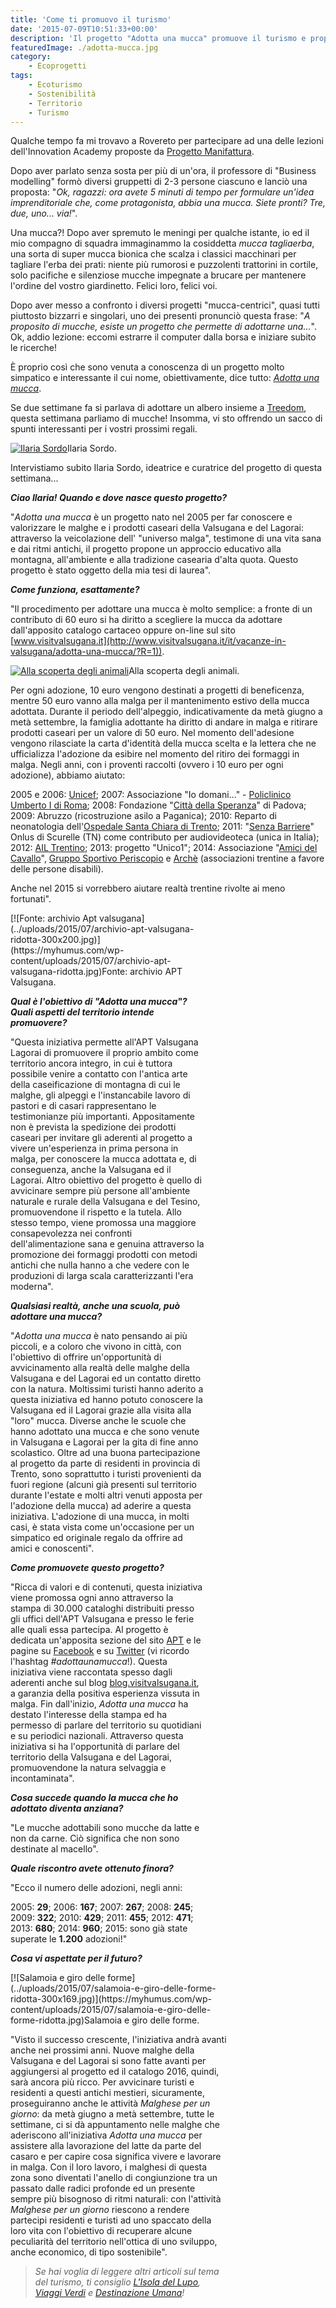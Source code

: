 ```yaml
---
title: 'Come ti promuovo il turismo'
date: '2015-07-09T10:51:33+00:00'
description: 'Il progetto "Adotta una mucca" promuove il turismo e propone un approccio educativo alla montagna, all''ambiente e alla tradizione casearia d''alta quota.'
featuredImage: ./adotta-mucca.jpg
category:
    - Ecoprogetti
tags:
    - Ecoturismo
    - Sostenibilità
    - Territorio
    - Turismo
---
```


Qualche tempo fa mi trovavo a Rovereto per partecipare ad una delle lezioni dell'Innovation Academy proposte da [Progetto Manifattura](http://www.progettomanifattura.it).

Dopo aver parlato senza sosta per più di un'ora, il professore di "Business modelling" formò diversi gruppetti di 2-3 persone ciascuno e lanciò una proposta: "*Ok, ragazzi: ora avete 5 minuti di tempo per formulare un'idea imprenditoriale che, come protagonista, abbia una mucca. Siete pronti? Tre, due, uno... via!*".

Una mucca?! Dopo aver spremuto le meningi per qualche istante, io ed il mio compagno di squadra immaginammo la cosiddetta *mucca tagliaerba*, una sorta di super mucca bionica che scalza i classici macchinari per tagliare l'erba dei prati: niente più rumorosi e puzzolenti trattorini in cortile, solo pacifiche e silenziose mucche impegnate a brucare per mantenere l'ordine del vostro giardinetto. Felici loro, felici voi.

Dopo aver messo a confronto i diversi progetti "mucca-centrici", quasi tutti piuttosto bizzarri e singolari, uno dei presenti pronunciò questa frase: "*A proposito di mucche, esiste un progetto che permette di adottarne una...*".
Ok, addio lezione: eccomi estrarre il computer dalla borsa e iniziare subito le ricerche!

È proprio così che sono venuta a conoscenza di un progetto molto simpatico e interessante il cui nome, obiettivamente, dice tutto: [*Adotta una mucca*](http://www.visitvalsugana.it/it/vacanze-in-valsugana/adotta-una-mucca/).

Se due settimane fa si parlava di adottare un albero insieme a [Treedom](http://www.treedom.net/it/tropicalpizza), questa settimana parliamo di mucche! Insomma, vi sto offrendo un sacco di spunti interessanti per i vostri prossimi regali.

[![Ilaria Sordo](../uploads/2015/07/ilaria-sordo-foto-300x300.jpg)](https://myhumus.com/wp-content/uploads/2015/07/ilaria-sordo-foto.jpg)Ilaria Sordo.

Intervistiamo subito Ilaria Sordo, ideatrice e curatrice del progetto di questa settimana...

***Ciao Ilaria! Quando e dove nasce questo progetto?***

"*Adotta una mucca* è un progetto nato nel 2005 per far conoscere e valorizzare le malghe e i prodotti caseari della Valsugana e del Lagorai: attraverso la veicolazione dell' "universo malga", testimone di una vita sana e dai ritmi antichi, il progetto propone un approccio educativo alla montagna, all'ambiente e alla tradizione casearia d'alta quota.
Questo progetto è stato oggetto della mia tesi di laurea".

***Come funziona, esattamente?***

"Il procedimento per adottare una mucca è molto semplice: a fronte di un contributo di 60 euro si ha diritto a scegliere la mucca da adottare dall'apposito catalogo cartaceo oppure on-line sul sito [www.visitvalsugana.it](http://www.visitvalsugana.it/it/vacanze-in-valsugana/adotta-una-mucca/?R=1)).

[![Alla scoperta degli animali](../uploads/2015/07/unnamed-2-300x200.jpg)](https://myhumus.com/wp-content/uploads/2015/07/unnamed-2.jpg)Alla scoperta degli animali.

Per ogni adozione, 10 euro vengono destinati a progetti di beneficenza, mentre 50 euro vanno alla malga per il mantenimento estivo della mucca adottata.
Durante il periodo dell'alpeggio, indicativamente da metà giugno a metà settembre, la famiglia adottante ha diritto di andare in malga e ritirare prodotti caseari per un valore di 50 euro.
Nel momento dell'adesione vengono rilasciate la carta d'identità della mucca scelta e la lettera che ne ufficializza l'adozione da esibire nel momento del ritiro dei formaggi in malga.
Negli anni, con i proventi raccolti (ovvero i 10 euro per ogni adozione), abbiamo aiutato:

2005 e 2006: [Unicef](http://www.unicef.it);
2007: Associazione "Io domani..." - [Policlinico Umberto I di Roma](http://www.policlinicoumberto1.it);
2008: Fondazione "[Città della Speranza](http://cittadellasperanza.org)" di Padova;
2009: Abruzzo (ricostruzione asilo a Paganica);
2010: Reparto di neonatologia dell'[Ospedale Santa Chiara di Trento](https://www.apss.tn.it);
2011: "[Senza Barriere](http://www.senzabarriere.org)" Onlus di Scurelle (TN) come contributo per audiovideoteca (unica in Italia);
2012: [AIL Trentino](http://www.ailtrentino.it);
2013: progetto "Unico1";
2014: Associazione "[Amici del Cavallo](http://amicidelcavallo.eu/index.php?pag=associazione)", [Gruppo Sportivo Periscopio](http://www.gsperiscopio.it) e [Archè](http://www.arche-tn.it/home/) (associazioni trentine a favore delle persone disabili).

Anche nel 2015 si vorrebbero aiutare realtà trentine rivolte ai meno fortunati".

<div class="wp-caption alignright" id="attachment_2024" style="width: 310px">[![Fonte: archivio Apt valsugana](../uploads/2015/07/archivio-apt-valsugana-ridotta-300x200.jpg)](https://myhumus.com/wp-content/uploads/2015/07/archivio-apt-valsugana-ridotta.jpg)Fonte: archivio APT Valsugana.

***Qual è l'obiettivo di "Adotta una mucca"? Quali aspetti del territorio intende promuovere?***

"Questa iniziativa permette all'APT Valsugana Lagorai di promuovere il proprio ambito come territorio ancora integro, in cui è tuttora possibile venire a contatto con l'antica arte della caseificazione di montagna di cui le malghe, gli alpeggi e l'instancabile lavoro di pastori e di casari rappresentano le testimonianze più importanti.
Appositamente non è prevista la spedizione dei prodotti caseari per invitare gli aderenti al progetto a vivere un'esperienza in prima persona in malga, per conoscere la mucca adottata e, di conseguenza, anche la Valsugana ed il Lagorai.
Altro obiettivo del progetto è quello di avvicinare sempre più persone all'ambiente naturale e rurale della Valsugana e del Tesino, promuovendone il rispetto e la tutela. Allo stesso tempo, viene promossa una maggiore consapevolezza nei confronti dell'alimentazione sana e genuina attraverso la promozione dei formaggi prodotti con metodi antichi che nulla hanno a che vedere con le produzioni di larga scala caratterizzanti l'era moderna".

***Qualsiasi realtà, anche una scuola, può adottare una mucca?***

"*Adotta una mucca* è nato pensando ai più piccoli, e a coloro che vivono in città, con l'obiettivo di offrire un'opportunità di avvicinamento alla realtà delle malghe della Valsugana e del Lagorai ed un contatto diretto con la natura.
Moltissimi turisti hanno aderito a questa iniziativa ed hanno potuto conoscere la Valsugana ed il Lagorai grazie alla visita alla "loro" mucca.
Diverse anche le scuole che hanno adottato una mucca e che sono venute in Valsugana e Lagorai per la gita di fine anno scolastico.
Oltre ad una buona partecipazione al progetto da parte di residenti in provincia di Trento, sono soprattutto i turisti provenienti da fuori regione (alcuni già presenti sul territorio durante l'estate e molti altri venuti apposta per l'adozione della mucca) ad aderire a questa iniziativa.
L'adozione di una mucca, in molti casi, è stata vista come un'occasione per un simpatico ed originale regalo da offrire ad amici e conoscenti".

***Come promuovete questo progetto?***

"Ricca di valori e di contenuti, questa iniziativa viene promossa ogni anno attraverso la stampa di 30.000 cataloghi distribuiti presso gli uffici dell'APT Valsugana e presso le ferie alle quali essa partecipa.
Al progetto è dedicata un'apposita sezione del sito [APT](http://www.visitvalsugana.it/it/vacanze-in-valsugana/adotta-una-mucca/?R=1) e le pagine su [Facebook](https://www.facebook.com/adottaunamucca) e su [Twitter](https://twitter.com/visitvalsugana) (vi ricordo l'hashtag *\#adottaunamucca*!).
Questa iniziativa viene raccontata spesso dagli aderenti anche sul blog <u>[blog.visitvalsugana.it](http://blog.visitvalsugana.it)</u>, a garanzia della positiva esperienza vissuta in malga.
Fin dall'inizio, *Adotta una mucca* ha destato l'interesse della stampa ed ha permesso di parlare del territorio su quotidiani e su periodici nazionali.
Attraverso questa iniziativa si ha l'opportunità di parlare del territorio della Valsugana e del Lagorai, promuovendone la natura selvaggia e incontaminata".

***Cosa succede quando la mucca che ho adottato diventa anziana?***

"Le mucche adottabili sono mucche da latte e non da carne. Ciò significa che non sono destinate al macello".

***Quale riscontro avete ottenuto finora?***

"Ecco il numero delle adozioni, negli anni:

2005: **29**;
2006: **167**;
2007: **267**;
2008: **245**;
2009: **322**;
2010: **429**;
2011: **455**;
2012: **471**;
2013: **680**;
2014: **960**;
2015: sono già state superate le **1.200** adozioni!"

***Cosa vi aspettate per il futuro?***

<div class="wp-caption alignright" id="attachment_2026" style="width: 347px">[![Salamoia e giro delle forme](../uploads/2015/07/salamoia-e-giro-delle-forme-ridotta-300x169.jpg)](https://myhumus.com/wp-content/uploads/2015/07/salamoia-e-giro-delle-forme-ridotta.jpg)Salamoia e giro delle forme.

"Visto il successo crescente, l'iniziativa andrà avanti anche nei prossimi anni.
Nuove malghe della Valsugana e del Lagorai si sono fatte avanti per aggiungersi al progetto ed il catalogo 2016, quindi, sarà ancora più ricco.
Per avvicinare turisti e residenti a questi antichi mestieri, sicuramente, proseguiranno anche le attività *Malghese per un giorno*: da metà giugno a metà settembre, tutte le settimane, ci si dà appuntamento nelle malghe che aderiscono all'iniziativa *Adotta una mucca* per assistere alla lavorazione del latte da parte del casaro e per capire cosa significa vivere e lavorare in malga.
Con il loro lavoro, i malghesi di questa zona sono diventati l'anello di congiunzione tra un passato dalle radici profonde ed un presente sempre più bisognoso di ritmi naturali: con l'attività *Malghese per un giorno* riescono a rendere partecipi residenti e turisti ad uno spaccato della loro vita con l'obiettivo di recuperare alcune peculiarità del territorio nell'ottica di uno sviluppo, anche economico, di tipo sostenibile".

> *Se hai voglia di leggere altri articoli sul tema del turismo, ti consiglio [L'Isola del Lupo](https://myhumus.com/natura-2/), [Viaggi Verdi](https://myhumus.com/turismo-sostenibile/) e [Destinazione Umana](https://myhumus.com/in-viaggio-verso-gli-altri/)!*

